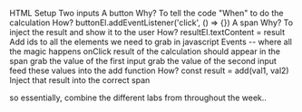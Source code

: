 HTML Setup
Two inputs
A button
Why? To tell the code "When" to do the calculation
How? buttonEl.addEventListener('click', () => {})
A span
Why? To inject the result and show it to the user
How? resultEl.textContent = result
Add ids to all the elements we need to grab in javascript
Events -- where all the magic happens
onClick
result of the calculation should appear in the span
grab the value of the first input
grab the value of the second input
feed these values into the add function
How? const result = add(val1, val2)
Inject that result into the correct span

so essentially, combine the different labs from throughout the week..
